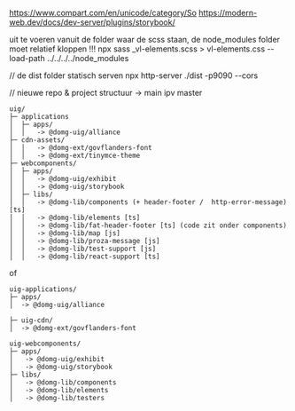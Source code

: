 https://www.compart.com/en/unicode/category/So
https://modern-web.dev/docs/dev-server/plugins/storybook/

uit te voeren vanuit de folder waar de scss staan, de node_modules folder moet relatief kloppen !!!
npx sass _vl-elements.scss > vl-elements.css --load-path ../../../../node_modules

// de dist folder statisch serven
npx http-server ./dist -p9090 --cors


// nieuwe repo & project structuur
 -> main ipv master

```
uig/
├─ applications
│  ├─ apps/
│  │   -> @domg-uig/alliance
├─ cdn-assets/
│  │   -> @domg-ext/govflanders-font
│  │   -> @domg-ext/tinymce-theme
├─ webcomponents/
│  ├─ apps/
│  │   -> @domg-uig/exhibit
│  │   -> @domg-uig/storybook
│  ├─ libs/
│  │   -> @domg-lib/components (+ header-footer /  http-error-message) [ts]
│  │   -> @domg-lib/elements [ts]
│  │   -> @domg-lib/fat-header-footer [ts] (code zit onder components)
│  │   -> @domg-lib/map [js]
│  │   -> @domg-lib/proza-message [js]
│  │   -> @domg-lib/test-support [js]
│  │   -> @domg-lib/react-support [ts]
```

of

```
uig-applications/
├─ apps/
│  -> @domg-uig/alliance

├─ uig-cdn/
│  -> @domg-ext/govflanders-font

uig-webcomponents/
├─ apps/
│   -> @domg-uig/exhibit
│   -> @domg-uig/storybook
├─ libs/
│   -> @domg-lib/components
│   -> @domg-lib/elements
│   -> @domg-lib/testers
```

